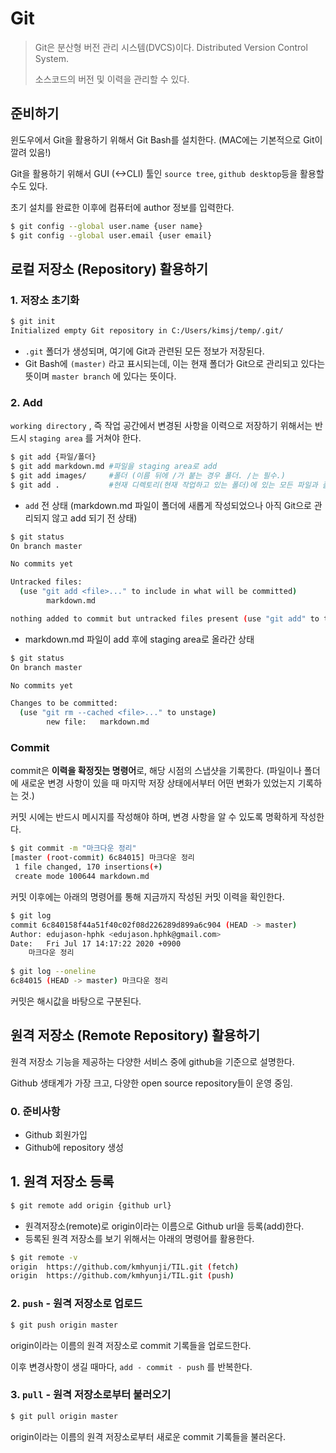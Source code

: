 # Git

> Git은 분산형 버전 관리 시스템(DVCS)이다. Distributed Version Control System.
>
> 소스코드의 버전 및 이력을 관리할 수 있다.



## 준비하기

윈도우에서 Git을 활용하기 위해서 Git Bash를 설치한다. (MAC에는 기본적으로 Git이 깔려 있음!)

Git을 활용하기 위해서 GUI (<->CLI) 툴인 `source tree`, `github desktop`등을 활용할 수도 있다.

초기 설치를 완료한 이후에 컴퓨터에 author 정보를 입력한다.

```bash
$ git config --global user.name {user name}
$ git config --global user.email {user email}
```



## 로컬 저장소 (Repository) 활용하기

### 1. 저장소 초기화

```bash
$ git init
Initialized empty Git repository in C:/Users/kimsj/temp/.git/
```

- `.git` 폴더가 생성되며, 여기에 Git과 관련된 모든 정보가 저장된다.
- Git Bash에 `(master)` 라고 표시되는데, 이는 현재 폴더가 Git으로 관리되고 있다는 뜻이며 `master branch` 에 있다는 뜻이다.



### 2.  Add

`working directory` , 즉 작업 공간에서 변경된 사항을 이력으로 저장하기 위해서는 반드시 `staging area` 를 거쳐야 한다.

```bash
$ git add {파일/폴더}
$ git add markdown.md #파일을 staging area로 add
$ git add images/     #폴더 (이름 뒤에 /가 붙는 경우 폴더. /는 필수.)
$ git add .			  #현재 디렉토리(현재 작업하고 있는 폴더)에 있는 모든 파일과 폴더
```

- `add` 전 상태 (markdown.md 파일이 폴더에 새롭게 작성되었으나 아직 Git으로 관리되지 않고 add 되기 전 상태)

```bash
$ git status
On branch master

No commits yet

Untracked files:
  (use "git add <file>..." to include in what will be committed)
        markdown.md

nothing added to commit but untracked files present (use "git add" to track)
```

- markdown.md 파일이 add 후에 staging area로 올라간 상태

```bash
$ git status
On branch master

No commits yet

Changes to be committed:
  (use "git rm --cached <file>..." to unstage)
        new file:   markdown.md
```



### Commit

commit은 **이력을 확정짓는 명령어**로, 해당 시점의 스냅샷을 기록한다. (파일이나 폴더에 새로운 변경 사항이 있을 때  마지막 저장 상태에서부터 어떤 변화가 있었는지 기록하는 것.)

커밋 시에는 반드시 메시지를 작성해야 하며, 변경 사항을 알 수 있도록 명확하게 작성한다.

```bash
$ git commit -m "마크다운 정리"
[master (root-commit) 6c84015] 마크다운 정리
 1 file changed, 170 insertions(+)
 create mode 100644 markdown.md
```

커밋 이후에는 아래의 명령어를 통해 지금까지 작성된 커밋 이력을 확인한다.

```bash
$ git log
commit 6c840158f44a51f40c02f08d226289d899a6c904 (HEAD -> master)
Author: edujason-hphk <edujason.hphk@gmail.com>
Date:   Fri Jul 17 14:17:22 2020 +0900
    마크다운 정리
    
$ git log --oneline
6c84015 (HEAD -> master) 마크다운 정리
```

커밋은 해시값을 바탕으로 구분된다.



## 원격 저장소 (Remote Repository) 활용하기

원격 저장소 기능을 제공하는 다양한 서비스 중에 github을 기준으로 설명한다.

Github 생태계가 가장 크고, 다양한 open source repository들이 운영 중임.



### 0. 준비사항

- Github 회원가입
- Github에 repository 생성



## 1. 원격 저장소 등록

```bash
$ git remote add origin {github url}
```

- 원격저장소(remote)로 origin이라는 이름으로 Github url을 등록(add)한다.
- 등록된 원격 저장소를 보기 위해서는 아래의 명령어를 활용한다.

```bash
$ git remote -v
origin  https://github.com/kmhyunji/TIL.git (fetch)
origin  https://github.com/kmhyunji/TIL.git (push)
```



### 2. `push` - 원격 저장소로 업로드

```bash
$ git push origin master 
```

origin이라는 이름의 원격 저장소로 commit 기록들을 업로드한다.

이후 변경사항이 생길 때마다, `add - commit - push` 를 반복한다.



### 3. `pull` - 원격 저장소로부터 불러오기

```bash
$ git pull origin master
```

origin이라는 이름의 원격 저장소로부터 새로운 commit 기록들을 불러온다.